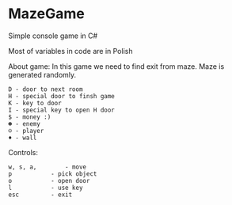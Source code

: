 MazeGame
========

Simple console game in C#

Most of variables in code are in Polish

About game:
In this game we need to find exit from maze.
Maze is generated randomly.

	D - door to next room
	H - special door to finsh game
	K - key to door 
	I - special key to open H door
	$ - money :)
	☻ - enemy
	☺ - player
	♦ - wall

Controls:

	w, s, a, 	 	- move
	p 			- pick object
	o 			- open door
	l 			- use key
	esc			- exit
